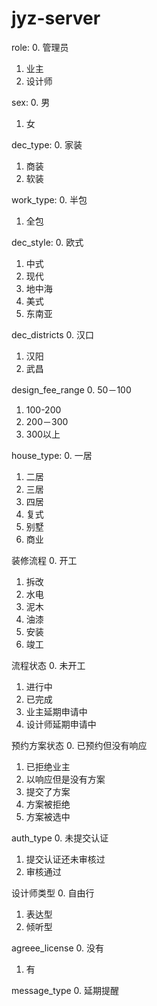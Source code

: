 # jyz-server

role:
0. 管理员
1. 业主
2. 设计师

sex:
0. 男
1. 女

dec_type:
0. 家装
1. 商装
2. 软装

work_type:
0. 半包
1. 全包

dec_style:
0. 欧式
1. 中式
2. 现代
3. 地中海
4. 美式
5. 东南亚

dec_districts
0. 汉口
1. 汉阳
2. 武昌

design_fee_range
0. 50－100
1. 100-200
2. 200－300
3. 300以上

house_type:
0. 一居
1. 二居
2. 三居
3. 四居
4. 复式
5. 别墅
6. 商业

装修流程
0. 开工
1. 拆改
2. 水电
3. 泥木
4. 油漆
5. 安装
6. 竣工

流程状态
0. 未开工
1. 进行中
2. 已完成
3. 业主延期申请中
4. 设计师延期申请中

预约方案状态
0. 已预约但没有响应
1. 已拒绝业主
2. 以响应但是没有方案
3. 提交了方案
4. 方案被拒绝
5. 方案被选中

auth_type
0. 未提交认证
1. 提交认证还未审核过
2. 审核通过

设计师类型
0. 自由行
1. 表达型
2. 倾听型

agreee_license
0. 没有
1. 有

message_type
0. 延期提醒
